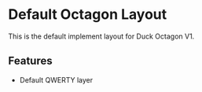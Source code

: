 # Default Octagon Layout

This is the default implement layout for Duck Octagon V1.


## Features

* Default QWERTY layer
